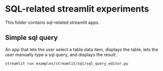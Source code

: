# SQL-related streamlit experiments

This folder contains sql-related streamlit apps.

## Simple sql query

An app that lets the user select a table data item, displays the table, lets the user manually type a sql query, and displays the result.

```
streamlit run examples/streamlit/sql/sql_query_editor.py
```
